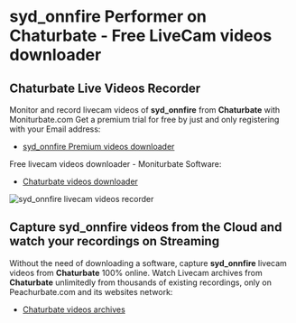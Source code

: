 # syd_onnfire Performer on Chaturbate - Free LiveCam videos downloader

## Chaturbate Live Videos Recorder

Monitor and record livecam videos of **syd_onnfire** from **Chaturbate** with Moniturbate.com
Get a premium trial for free by just and only registering with your Email address:
* [syd_onnfire Premium videos downloader](https://moniturbate.com/request-demo-licence-key.html)

Free livecam videos downloader - Moniturbate Software:
* [Chaturbate videos downloader](https://moniturbate.com/moniturbate-download-software.html)

![syd_onnfire livecam videos recorder](https://peachurnet.com/templates/moniturbate-software.png)


## Capture syd_onnfire videos from the Cloud and watch your recordings on Streaming

Without the need of downloading a software, capture **syd_onnfire** livecam videos from **Chaturbate** 100% online.
Watch Livecam archives from **Chaturbate** unlimitedly from thousands of existing recordings, only on Peachurbate.com and its websites network:
* [Chaturbate videos archives](https://peachurnet.com/)